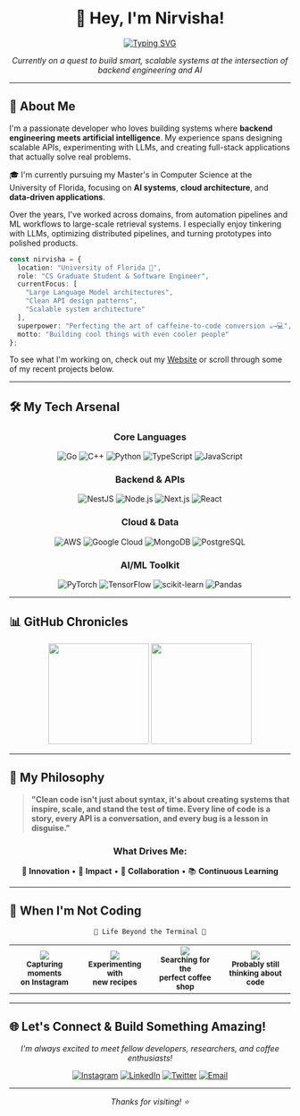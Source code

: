 <div align="center">

# 👋 Hey, I'm Nirvisha!

[![Typing SVG](https://readme-typing-svg.demolab.com?font=Fira+Code&size=20&duration=2000&pause=1000&color=00D9FF&center=true&vCenter=true&multiline=true&width=550&height=80&repeat=false&lines=CS+Grad+Student+%F0%9F%8E%93+%7C+Software+Engineer;Building+intelligent+systems+%F0%9F%A4%96)](https://git.io/typing-svg)

*Currently on a quest to build smart, scalable systems at the intersection of backend engineering and AI*

</div>

---

## 🚀 About Me

I'm a passionate developer who loves building systems where **backend engineering meets artificial intelligence**. My experience spans designing scalable APIs, experimenting with LLMs, and creating full-stack applications that actually solve real problems.

🎓 I'm currently pursuing my Master's in Computer Science at the University of Florida, focusing on **AI systems**, **cloud architecture**, and **data-driven applications**.

Over the years, I've worked across domains, from automation pipelines and ML workflows to large-scale retrieval systems. I especially enjoy tinkering with LLMs, optimizing distributed pipelines, and turning prototypes into polished products.

```typescript
const nirvisha = {
  location: "University of Florida 🐊",
  role: "CS Graduate Student & Software Engineer",
  currentFocus: [
    "Large Language Model architectures",
    "Clean API design patterns", 
    "Scalable system architecture"
  ],
  superpower: "Perfecting the art of caffeine-to-code conversion ☕→💻",
  motto: "Building cool things with even cooler people"
};
```

To see what I'm working on, check out my [Website](https://nirvishasoni.vercel.app/) or scroll through some of my recent projects below.

---

## 🛠️ My Tech Arsenal

<div align="center">

### **Core Languages**
![Go](https://img.shields.io/badge/Go-00ADD8?style=for-the-badge&logo=go&logoColor=white)
![C++](https://img.shields.io/badge/C++-00599C?style=for-the-badge&logo=c%2B%2B&logoColor=white)
![Python](https://img.shields.io/badge/Python-3776AB?style=for-the-badge&logo=python&logoColor=white)
![TypeScript](https://img.shields.io/badge/TypeScript-007ACC?style=for-the-badge&logo=typescript&logoColor=white)
![JavaScript](https://img.shields.io/badge/JavaScript-F7DF1E?style=for-the-badge&logo=javascript&logoColor=black)

### **Backend & APIs**
![NestJS](https://img.shields.io/badge/NestJS-E0234E?style=for-the-badge&logo=nestjs&logoColor=white)
![Node.js](https://img.shields.io/badge/Node.js-339933?style=for-the-badge&logo=node.js&logoColor=white)
![Next.js](https://img.shields.io/badge/Next.js-000000?style=for-the-badge&logo=next.js&logoColor=white)
![React](https://img.shields.io/badge/React-20232A?style=for-the-badge&logo=react&logoColor=61DAFB)

### **Cloud & Data**
![AWS](https://img.shields.io/badge/AWS-FF9900?style=for-the-badge&logo=amazon-aws&logoColor=white)
![Google Cloud](https://img.shields.io/badge/Google%20Cloud-4285F4?style=for-the-badge&logo=google-cloud&logoColor=white)
![MongoDB](https://img.shields.io/badge/MongoDB-4EA94B?style=for-the-badge&logo=mongodb&logoColor=white)
![PostgreSQL](https://img.shields.io/badge/PostgreSQL-316192?style=for-the-badge&logo=postgresql&logoColor=white)

### **AI/ML Toolkit**
![PyTorch](https://img.shields.io/badge/PyTorch-EE4C2C?style=for-the-badge&logo=pytorch&logoColor=white)
![TensorFlow](https://img.shields.io/badge/TensorFlow-FF6F00?style=for-the-badge&logo=tensorflow&logoColor=white)
![scikit-learn](https://img.shields.io/badge/scikit--learn-F7931E?style=for-the-badge&logo=scikit-learn&logoColor=white)
![Pandas](https://img.shields.io/badge/Pandas-150458?style=for-the-badge&logo=pandas&logoColor=white)

</div>

---

## 📊 GitHub Chronicles

<div align="center">
  <img height="180em" src="https://github-readme-stats.vercel.app/api?username=Nirvisha82&show_icons=true&theme=tokyonight&include_all_commits=true&count_private=true&hide_border=true"/>
  <img height="180em" src="https://github-readme-stats.vercel.app/api/top-langs/?username=Nirvisha82&layout=compact&langs_count=8&theme=tokyonight&hide_border=true"/>
</div>

---

## 🌟 My Philosophy

> **"Clean code isn't just about syntax, it's about creating systems that inspire, scale, and stand the test of time. Every line of code is a story, every API is a conversation, and every bug is a lesson in disguise."**

<div align="center">

### **What Drives Me:**
🚀 **Innovation** • 🎯 **Impact** • 🤝 **Collaboration** • 📚 **Continuous Learning**

</div>

---

## 🎨 When I'm Not Coding

<div align="center">

```
🌸 Life Beyond the Terminal 🌸
```

</div>

<div align="center">
<table>
<tr>
<td align="center" width="25%">
<img src="https://img.shields.io/badge/📸-Photography-ff69b4?style=for-the-badge&logoColor=white" />
<br><sub><b>Capturing moments<br>on Instagram</b></sub>
</td>
<td align="center" width="25%">
<img src="https://img.shields.io/badge/🍳-Cooking-32cd32?style=for-the-badge&logoColor=white" />
<br><sub><b>Experimenting with<br>new recipes</b></sub>
</td>
<td align="center" width="25%">
<img src="https://img.shields.io/badge/☕-Coffee_Hunt-8b4513?style=for-the-badge&logoColor=white" />
<br><sub><b>Searching for the<br>perfect coffee shop</b></sub>
</td>
<td align="center" width="25%">
<img src="https://img.shields.io/badge/🧠-Thinking-9370db?style=for-the-badge&logoColor=white" />
<br><sub><b>Probably still<br>thinking about code</b></sub>
</td>
</tr>
</table>
</div>

---

## 🌐 Let's Connect & Build Something Amazing!

<div align="center">

*I'm always excited to meet fellow developers, researchers, and coffee enthusiasts!*

[![Instagram](https://img.shields.io/badge/Instagram-E4405F?style=for-the-badge&logo=instagram&logoColor=white)](https://instagram.com/__nirvisha_)
[![LinkedIn](https://img.shields.io/badge/LinkedIn-0077B5?style=for-the-badge&logo=linkedin&logoColor=white)](https://linkedin.com/in/nirvishasoni)
[![Twitter](https://img.shields.io/badge/Twitter-1DA1F2?style=for-the-badge&logo=twitter&logoColor=white)](https://x.com/nirvishaaa)
[![Email](https://img.shields.io/badge/Email-D14836?style=for-the-badge&logo=gmail&logoColor=white)](mailto:nsoni@ufl.edu)

</div>

---

<div align="center">

*Thanks for visiting! ⭐*

</div>
